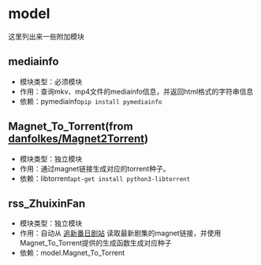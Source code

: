 # model
这里列出来一些附加模块

## mediainfo
* 模块类型：必须模块
* 作用：查询mkv、mp4文件的mediainfo信息，并返回html格式的字符串信息
* 依赖：pymediainfo`pip install pymediainfo`

## Magnet_To_Torrent(from [danfolkes/Magnet2Torrent](https://github.com/danfolkes/Magnet2Torrent))
* 模块类型：独立模块
* 作用：通过magnet链接生成对应的torrent种子。
* 依赖：libtorrent`apt-get install python3-libtorrent`

## rss_ZhuixinFan
* 模块类型：独立模块
* 作用：自动从 [追新番日剧站](http://www.zhuixinfan.com/) 读取最新剧集的magnet链接，并使用Magnet_To_Torrent提供的生成函数生成对应种子
* 依赖：model.Magnet_To_Torrent